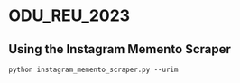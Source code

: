 ﻿# ODU_REU_2023
## Using the Instagram Memento Scraper
```
python instagram_memento_scraper.py --urim
```

